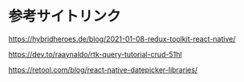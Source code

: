 # 参考サイトリンク

https://hybridheroes.de/blog/2021-01-08-redux-toolkit-react-native/

https://dev.to/raaynaldo/rtk-query-tutorial-crud-51hl

https://retool.com/blog/react-native-datepicker-libraries/